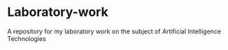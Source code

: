 # Laboratory-work
A repository for my laboratory work on the subject of Artificial Intelligence Technologies
